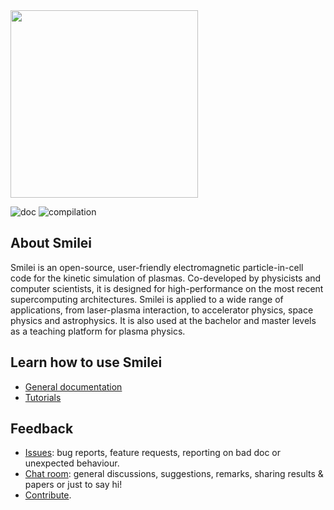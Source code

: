 <img src="doc/Sphinx/_static/smileiLogo.svg" width=300 />

![doc](https://github.com/SmileiPIC/Smilei/actions/workflows/sphinx.yml/badge.svg)
![compilation](https://github.com/SmileiPIC/Smilei/actions/workflows/make.yml/badge.svg)

## About Smilei

Smilei is an open-source, user-friendly electromagnetic particle-in-cell code for the kinetic simulation of plasmas. Co-developed by physicists and computer scientists, it is designed for high-performance on the most recent supercomputing architectures. Smilei is applied to a wide range of applications, from laser-plasma interaction, to accelerator physics, space physics and astrophysics. It is also used at the bachelor and master levels as a teaching platform for plasma physics.

## Learn how to use Smilei

* [General documentation](https://smileipic.github.io/Smilei) 
* [Tutorials](https://smileipic.github.io/tutorials)

## Feedback

* [Issues](https://github.com/SmileiPIC/Smilei/issues): bug reports, feature requests, reporting on bad doc or unexpected behaviour.
* [Chat room](https://app.element.io/#/room/!LQrdVpOJEohPSWMlmf:matrix.org): general discussions, suggestions, remarks, sharing results & papers or just to say hi!
* [Contribute](https://smileipic.github.io/Smilei/contribute.html).
